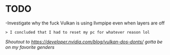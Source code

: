 # TODO 
-Investigate why the fuck Vulkan is using llvmpipe even when layers are off 

    > I concluded that I had to reset my pc for whatever reason lol

*Shoutout to https://developer.nvidia.com/blog/vulkan-dos-donts/ gotta be on my favorite genders*
